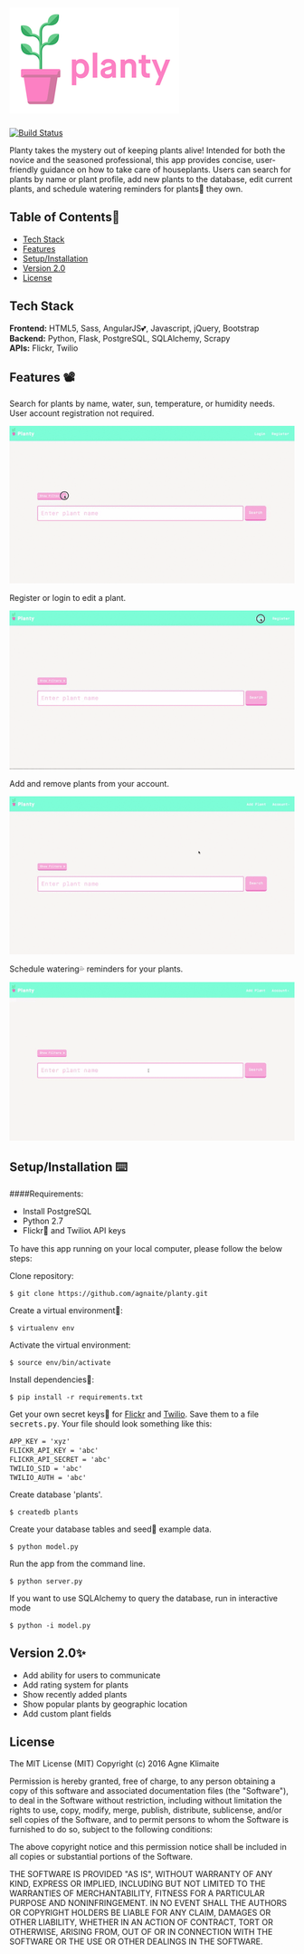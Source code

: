 # <img src="/static/img/_readme-img/readme-logo.png" width="300">

[![Build Status](https://travis-ci.org/agnaite/planty.svg?branch=master)](https://travis-ci.org/agnaite/planty)

Planty takes the mystery out of keeping plants alive! Intended for both the novice and the seasoned professional, this app provides concise, user-friendly guidance on how to take care of houseplants. Users can search for plants by name or plant profile, add new plants to the database, edit current plants, and schedule watering reminders for plants🍃 they own.

## Table of Contents🐛

* [Tech Stack](#tech-stack)
* [Features](#features)
* [Setup/Installation](#installation)
* [Version 2.0](#future)
* [License](#license)

## <a name="tech-stack"></a>Tech Stack

__Frontend:__ HTML5, Sass, AngularJS💕, Javascript, jQuery, Bootstrap <br/>
__Backend:__ Python, Flask, PostgreSQL, SQLAlchemy, Scrapy <br/>
__APIs:__ Flickr, Twilio <br/>

## <a name="features"></a>Features 📽

Search for plants by name, water, sun, temperature, or humidity needs. User account registration not required.
  
![Plant Search Logged out](/static/img/_readme-img/search-loggedout.gif)

Register or login to edit a plant.
  
![Edit Plant](/static/img/_readme-img/edit-plant.gif)

Add and remove plants from your account.
  
![Add Plant](/static/img/_readme-img/adding-plant.gif)

Schedule watering💦 reminders for your plants.
  
![Schedule Reminder](/static/img/_readme-img/scheduling-reminder.gif)

## <a name="installation"></a>Setup/Installation ⌨️

####Requirements:

- Install PostgreSQL
- Python 2.7
- Flickr📸 and Twilio📞 API keys

To have this app running on your local computer, please follow the below steps:

Clone repository:
```
$ git clone https://github.com/agnaite/planty.git
```
Create a virtual environment🔮:
```
$ virtualenv env
```
Activate the virtual environment:
```
$ source env/bin/activate
```
Install dependencies🔗:
```
$ pip install -r requirements.txt
```
Get your own secret keys🔑 for [Flickr](https://www.flickr.com/services/developer) and [Twilio](https://www.twilio.com/doers). Save them to a file <kbd>secrets.py</kbd>. Your file should look something like this:
```
APP_KEY = 'xyz'
FLICKR_API_KEY = 'abc'
FLICKR_API_SECRET = 'abc'
TWILIO_SID = 'abc'
TWILIO_AUTH = 'abc'
```
Create database 'plants'.
```
$ createdb plants
```
Create your database tables and seed🌱 example data.
```
$ python model.py
```
Run the app from the command line.
```
$ python server.py
```
If you want to use SQLAlchemy to query the database, run in interactive mode
```
$ python -i model.py
```

## <a name="future"></a>Version 2.0✨
* Add ability for users to communicate
* Add rating system for plants
* Show recently added plants
* Show popular plants by geographic location
* Add custom plant fields

## <a name="license"></a>License

The MIT License (MIT)
Copyright (c) 2016 Agne Klimaite 

Permission is hereby granted, free of charge, to any person obtaining a copy of
this software and associated documentation files (the "Software"), to deal in
the Software without restriction, including without limitation the rights to
use, copy, modify, merge, publish, distribute, sublicense, and/or sell copies
of the Software, and to permit persons to whom the Software is furnished to do
so, subject to the following conditions:

The above copyright notice and this permission notice shall be included in all
copies or substantial portions of the Software.

THE SOFTWARE IS PROVIDED "AS IS", WITHOUT WARRANTY OF ANY KIND, EXPRESS OR
IMPLIED, INCLUDING BUT NOT LIMITED TO THE WARRANTIES OF MERCHANTABILITY,
FITNESS FOR A PARTICULAR PURPOSE AND NONINFRINGEMENT. IN NO EVENT SHALL THE
AUTHORS OR COPYRIGHT HOLDERS BE LIABLE FOR ANY CLAIM, DAMAGES OR OTHER
LIABILITY, WHETHER IN AN ACTION OF CONTRACT, TORT OR OTHERWISE, ARISING FROM,
OUT OF OR IN CONNECTION WITH THE SOFTWARE OR THE USE OR OTHER DEALINGS IN THE
SOFTWARE.
